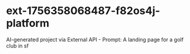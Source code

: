 # ext-1756358068487-f82os4j-platform
AI-generated project via External API - Prompt: A landing page for a golf club in sf
